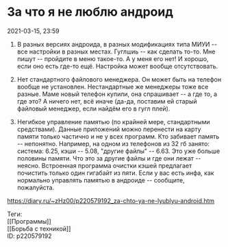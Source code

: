За что я не люблю андроид
==========================

   
 2021-03-15, 23:59   
  1. В разных версиях андроида, в разных модификациях типа МИУИ -- все настройки в разных местах. Гуглшиь -- как сделать то-то. Мне пишут -- пройдите в меню такое-то. А у меня его нет! И хорошо, если оно есть где-то ещё. Настройка может вообще отсутствовать.   
   
 2. Нет стандартного файлового менеджера. Он может быть на телефон вообще не установлен. Нестандартные же менеджеры тоже все разные. Маме новый телефон купили, она спрашивает -- а где то, а где это? А ничего нет, всё иначе (да-да, поставим ей старый файловый менеджер, если найдём его в гугл плей).   
   
 3. Негибкое управление памятью (по крайней мере, стандартными средствами). Данные приложений можно перенести на карту памяти только частично и не у всех программ. Кто забивает память -- непонятно. Например, на одном из телефонов из 32 гб занято: система: 6.25, кэши -- 5.08, "другие файлы" -- 6.63. Это уже больше половины памяти. Что это за другие файлы и где они лежат -- неясно. Встроенная программа очистки кэшей предлагает почистить только один гигабайт из пяти. Если у вас есть инфа, как нормально управлять памятью в андроиде -- сообщите, пожалуйста.   
    
 <https://diary.ru/~zHz00/p220579192_za-chto-ya-ne-lyublyu-android.htm>   
   
 Теги:   
 [[Программы]]   
 [[Борьба с техникой]]   
 ID: p220579192